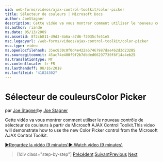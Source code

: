 ```yaml
---
uid: web-forms/videos/ajax-control-toolkit/color-picker
title: Sélecteur de couleurs | Microsoft Docs
author: JoeStagner
description: Cette vidéo va vous montrer comment utiliser le nouveau contrôle de sélecteur de couleurs à partir de Microsoft AJAX Control Toolkit.
ms.author: riande
ms.date: 05/13/2009
ms.assetid: 8f2cb811-d9d3-4a6a-a7d6-f2035cfe51e5
msc.legacyurl: /web-forms/videos/ajax-control-toolkit/color-picker
msc.type: video
ms.openlocfilehash: 35ec830c0f0d4e422a67467987dae462d3d23285
ms.sourcegitcommit: 45ac74e400f9f2b7dbded66297730f6f14a4eb25
ms.translationtype: MT
ms.contentlocale: fr-FR
ms.lasthandoff: 08/16/2018
ms.locfileid: "41824302"
---
```

<a name="color-picker"></a><span data-ttu-id="c6048-103">Sélecteur de couleurs</span><span class="sxs-lookup"><span data-stu-id="c6048-103">Color Picker</span></span>
====================
<span data-ttu-id="c6048-104">par [Joe Stagner](https://github.com/JoeStagner)</span><span class="sxs-lookup"><span data-stu-id="c6048-104">by [Joe Stagner](https://github.com/JoeStagner)</span></span>

<span data-ttu-id="c6048-105">Cette vidéo va vous montrer comment utiliser le nouveau contrôle de sélecteur de couleurs à partir de Microsoft AJAX Control Toolkit.</span><span class="sxs-lookup"><span data-stu-id="c6048-105">This video will demonstrate how to use the new Color Picker control from the Microsoft AJAX Control Toolkit.</span></span>

[<span data-ttu-id="c6048-106">&#9654;Regardez la vidéo (9 minutes)</span><span class="sxs-lookup"><span data-stu-id="c6048-106">&#9654; Watch video (9 minutes)</span></span>](https://channel9.msdn.com/Blogs/ASP-NET-Site-Videos/color-picker)

> [!div class="step-by-step"]
> <span data-ttu-id="c6048-107">[Précédent](control-extenders.md)
> [Suivant](combo-box.md)</span><span class="sxs-lookup"><span data-stu-id="c6048-107">[Previous](control-extenders.md)
[Next](combo-box.md)</span></span>
